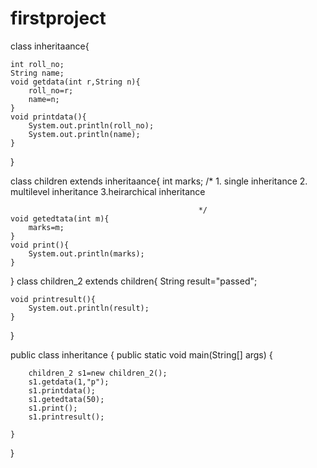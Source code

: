 # firstproject


class inheritaance{

    int roll_no;
    String name;
    void getdata(int r,String n){
        roll_no=r;
        name=n;
    }
    void printdata(){
        System.out.println(roll_no);
        System.out.println(name);
    }

}

class children  extends inheritaance{
    int marks;                              /*  1. single inheritance
                                                2. multilevel inheritance
                                                3.heirarchical inheritance

                                              */
    void getedtata(int m){
        marks=m;
    }
    void print(){
        System.out.println(marks);
    }



}
class children_2 extends children{
    String result="passed";

    void printresult(){
        System.out.println(result);
    }

}

public class inheritance {
    public static void main(String[] args) {

        children_2 s1=new children_2();
        s1.getdata(1,"p");
        s1.printdata();
        s1.getedtata(50);
        s1.print();
        s1.printresult();

    }
}
